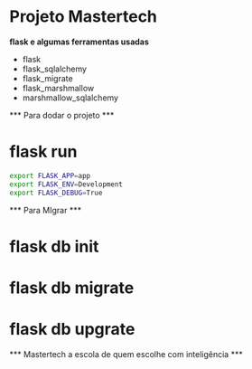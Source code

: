 # Projeto Mastertech

**flask e algumas ferramentas usadas**

- flask
- flask_sqlalchemy
- flask_migrate
- flask_marshmallow
- marshmallow_sqlalchemy

*** Para dodar o projeto ***
# flask run
```sh
export FLASK_APP=app
export FLASK_ENV=Development 
export FLASK_DEBUG=True

```

*** Para MIgrar ***

# flask db init 
# flask db migrate 
# flask db upgrate 

*** Mastertech a escola de quem escolhe com inteligência ***